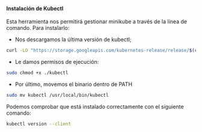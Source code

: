 #### Instalación de Kubectl
Esta herramienta nos permitirá gestionar minikube a través de la línea de comando. Para instalarlo:
- Nos descargamos la última versión de kubectl;

```bash
curl -LO "https://storage.googleapis.com/kubernetes-release/release/$(curl -s https://storage.googleapis.com/kubernetes-release/release/stable.txt)/bin/linux/amd64/kubectl"
```
- Le damos permisos de ejecución:

```bash
sudo chmod +x ./kubectl
```
- Por último, movemos el binario dentro de PATH

```bash
sudo mv kubectl /usr/local/bin/kubectl
```

Podemos comprobar que está instalado correctamente con el siguiente comando:

```bash
kubectl version --client
```